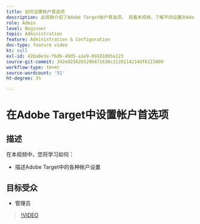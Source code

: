 ```yaml
---
title: 如何设置帐户首选项
description: 此视频介绍了Adobe Target帐户首选项。 观看本视频，了解不同设置对Adobe Target有何影响。
role: Admin
level: Beginner
topic: Administration
feature: Administration & Configuration
doc-type: feature video
kt: null
exl-id: 42ba0e3e-f6db-49d5-a1e9-89181805a123
source-git-commit: 342e02562b5296871638c1120114214df6115809
workflow-type: tm+mt
source-wordcount: '51'
ht-degree: 3%

---
```


# 在Adobe Target中设置帐户首选项

## 描述

在本视频中，您将学习如何：

* 描述Adobe Target中的各种帐户设置

## 目标受众

* 管理员

>[!VIDEO](https://video.tv.adobe.com/v/17379/?quality=12)
